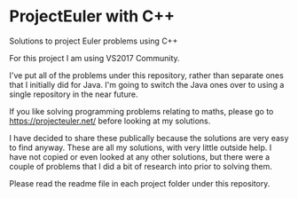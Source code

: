 # ProjectEuler with C++

Solutions to project Euler problems using C++

For this project I am using VS2017 Community.

I've put all of the problems under this repository, rather than separate ones that I initially did for Java.  I'm going to switch the Java ones over to using a single repository in the near future.

If you like solving programming problems relating to maths, please go to https://projecteuler.net/ before looking at my solutions.

I have decided to share these publically because the solutions are very easy to find anyway.  These are all my solutions, with very little outside help.  I have not copied or even looked at any other solutions, but there were a couple of problems that I did a bit of research into prior to solving them.

Please read the readme file in each project folder under this repository.
